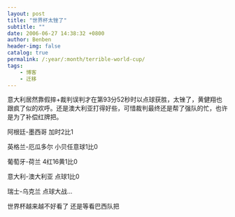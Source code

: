 ```yaml
---
layout: post
title: "世界杯太锉了"
subtitle: ""
date: 2006-06-27 14:38:32 +0800
author: Benben
header-img: false
catalog: true
permalink: /:year/:month/terrible-world-cup/
tags:
    - 博客
    - 迁移
---
```


意大利居然靠假摔+裁判误判才在第93分52秒时以点球获胜，太锉了，黄健翔也跟疯了似的欢呼。还是澳大利亚打得好些，可惜裁判最终还是帮了强队的忙，也许是为了补偿红牌把。
 
阿根廷-墨西哥  加时2比1
 
英格兰-厄瓜多尔  小贝任意球1比0
 
葡萄牙-荷兰  4红16黄1比0
 
意大利-澳大利亚  点球1比0
 
瑞士-乌克兰  点球大战...
 
世界杯越来越不好看了 还是等看巴西队把 